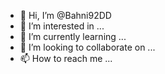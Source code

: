 - 👋 Hi, I’m @Bahni92DD
- 👀 I’m interested in ...
- 🌱 I’m currently learning ...
- 💞️ I’m looking to collaborate on ...
- 📫 How to reach me ...

<!---
Bahni92DD/Bahni92DD is a ✨ special ✨ repository because its `README.md` (this file) appears on your GitHub profile.
You can click the Preview link to take a look at your changes.
--->
